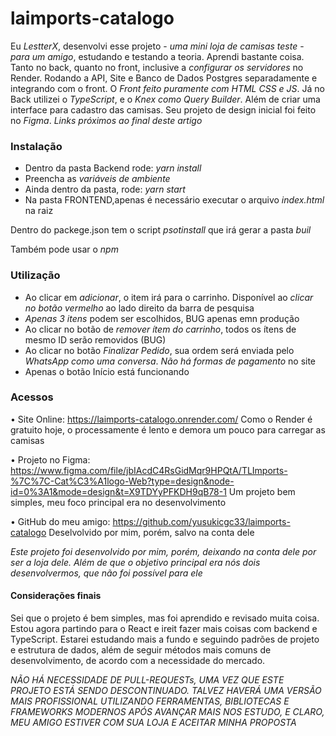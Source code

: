 # laimports-catalogo

Eu *LestterX*, desenvolvi esse projeto - *uma mini loja de camisas teste* - *para um amigo*, estudando e testando a teoria. Aprendi bastante coisa. Tanto no back, quanto no front, inclusive a *configurar os servidores* no Render. Rodando a API, Site e Banco de Dados Postgres separadamente e integrando com o front. 
O *Front feito puramente com HTML CSS e JS*. Já no Back utilizei o *TypeScript*, e o *Knex como Query Builder*. 
Além de criar uma interface para cadastro das camisas. Seu projeto de design inicial foi feito no *Figma*.
*Links próximos ao final deste artigo*


### Instalação
- Dentro da pasta Backend rode: *yarn install*
- Preencha as *variáveis de ambiente*
- Ainda dentro da pasta, rode: *yarn start*
- Na pasta FRONTEND,apenas é necessário executar o arquivo *index.html* na raiz

Dentro do packege.json tem o script *psotinstall* que irá gerar a pasta *buil*

Também pode usar o *npm*


### Utilização
- Ao clicar em *adicionar*, o item irá para o carrinho. Disponível ao *clicar no botão vermelho* ao lado direito da barra de pesquisa
- *Apenas 3 itens* podem ser escolhidos, BUG apenas emn produção
- Ao clicar no botão de *remover ítem do carrinho*, todos os ítens de mesmo ID serão removidos (BUG)
- Ao clicar no botão *Finalizar Pedido*, sua ordem será enviada pelo *WhatsApp como uma conversa*. *Não há formas de pagamento* no site
- Apenas o botão Início está funcionando


### Acessos
• Site Online: https://laimports-catalogo.onrender.com/
Como o Render é gratuito hoje, o processamente é lento e demora um pouco para carregar as camisas

• Projeto no Figma: https://www.figma.com/file/jbIAcdC4RsGidMqr9HPQtA/TLImports-%7C%7C-Cat%C3%A1logo-Web?type=design&node-id=0%3A1&mode=design&t=X9TDYyPFKDH9qB78-1
Um projeto bem simples, meu foco principal era no desenvolvimento

• GitHub do meu amigo: https://github.com/yusukicgc33/laimports-catalogo
Deselvolvido por mim, porém, salvo na conta dele


*Este projeto foi desenvolvido por mim, porém, deixando na conta dele por ser a loja dele. Além de que o objetivo principal era nós dois desenvolvermos, que não foi possível para ele*


#### Considerações finais
Sei que o projeto é bem simples, mas foi aprendido e revisado muita coisa. Estou agora partindo para o React e ireit fazer mais coisas com backend e TypeScript.
Estarei estudando mais a fundo e seguindo padrões de projeto e estrutura de dados, além de seguir métodos mais comuns de desenvolvimento, de acordo com a necessidade do mercado.

*NÃO HÁ NECESSIDADE DE PULL-REQUESTs, UMA VEZ QUE ESTE PROJETO ESTÁ SENDO DESCONTINUADO. TALVEZ HAVERÁ UMA VERSÃO MAIS PROFISSIONAL UTILIZANDO FERRAMENTAS, BIBLIOTECAS E FRAMEWORKS MODERNOS APÓS AVANÇAR MAIS NOS ESTUDO, E CLARO, MEU AMIGO ESTIVER COM SUA LOJA E ACEITAR MINHA PROPOSTA*
